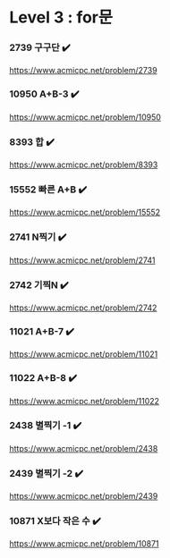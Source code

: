 Level 3 : for문
===

### 2739 구구단 ✔️
https://www.acmicpc.net/problem/2739

### 10950 A+B-3 ✔️
https://www.acmicpc.net/problem/10950

### 8393 합 ✔️
https://www.acmicpc.net/problem/8393

### 15552 빠른 A+B ✔️
https://www.acmicpc.net/problem/15552

### 2741 N찍기 ✔️
https://www.acmicpc.net/problem/2741

### 2742 기찍N ✔️
https://www.acmicpc.net/problem/2742

### 11021 A+B-7 ✔️
https://www.acmicpc.net/problem/11021

### 11022 A+B-8 ✔️
https://www.acmicpc.net/problem/11022

### 2438 별찍기 -1 ✔️
https://www.acmicpc.net/problem/2438

### 2439 별찍기 -2 ✔️
https://www.acmicpc.net/problem/2439

### 10871 X보다 작은 수 ✔️
https://www.acmicpc.net/problem/10871
